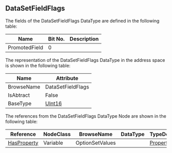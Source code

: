 <!-- datatype -->
## DataSetFieldFlags
<!-- end of description -->
The fields of the DataSetFieldFlags DataType are defined in the following table:  

|Name|Bit No.| Description|
|---|---|---|
|PromotedField|0||

The representation of the DataSetFieldFlags DataType in the address space is shown in the following table:  

|Name|Attribute|
|---|---|
|BrowseName|DataSetFieldFlags|
|IsAbtract|False|
|BaseType|[UInt16](../../../Part3/DataTypes/UInt16/readme.md)|

The references from the DataSetFieldFlags DataType Node are shown in the following table:  

|Reference|NodeClass|BrowseName|DataType|TypeDefinition|ModellingRule|
|---|---|---|---|---|---|
|[HasProperty](../../../Part3/ReferenceTypes/HasProperty/readme.md)|Variable|OptionSetValues||[PropertyType](../../Part5/VariableTypes/PropertyType/readme.md)|[Mandatory](../../Objects/Mandatory/readme.md)|

